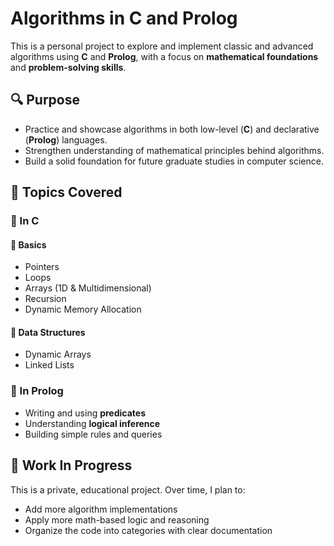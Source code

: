 # Algorithms in C and Prolog

This is a personal project to explore and implement classic and advanced algorithms using **C** and **Prolog**, with a focus on **mathematical foundations** and **problem-solving skills**.

## 🔍 Purpose

- Practice and showcase algorithms in both low-level (**C**) and declarative (**Prolog**) languages.
- Strengthen understanding of mathematical principles behind algorithms.
- Build a solid foundation for future graduate studies in computer science.

## 🧠 Topics Covered

### 📘 In C

#### 🔹 Basics
- Pointers
- Loops
- Arrays (1D & Multidimensional)
- Recursion
- Dynamic Memory Allocation

#### 🔹 Data Structures
- Dynamic Arrays
- Linked Lists

### 📗 In Prolog

- Writing and using **predicates**
- Understanding **logical inference**
- Building simple rules and queries

## 🚧 Work In Progress

This is a private, educational project. Over time, I plan to:
- Add more algorithm implementations
- Apply more math-based logic and reasoning
- Organize the code into categories with clear documentation

